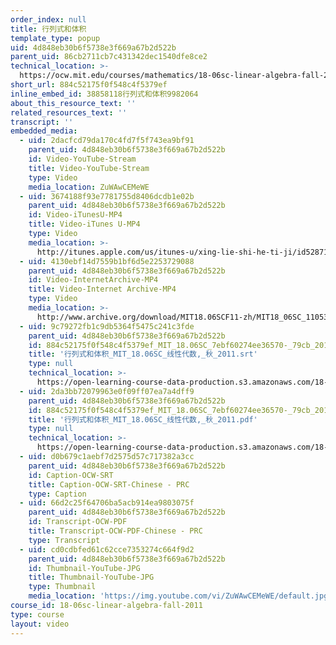 ```yaml
---
order_index: null
title: 行列式和体积
template_type: popup
uid: 4d848eb30b6f5738e3f669a67b2d522b
parent_uid: 86cb2711cb7c431342dec1540dfe8ce2
technical_location: >-
  https://ocw.mit.edu/courses/mathematics/18-06sc-linear-algebra-fall-2011/least-squares-determinants-and-eigenvalues/cramers-rule-inverse-matrix-and-volume/884c52175f0f548c4f5379ef
short_url: 884c52175f0f548c4f5379ef
inline_embed_id: 38858118行列式和体积9982064
about_this_resource_text: ''
related_resources_text: ''
transcript: ''
embedded_media:
  - uid: 2dacfcd79da170c4fd7f5f743ea9bf91
    parent_uid: 4d848eb30b6f5738e3f669a67b2d522b
    id: Video-YouTube-Stream
    title: Video-YouTube-Stream
    type: Video
    media_location: ZuWAwCEMeWE
  - uid: 3674188f93e7781755d8406dcdb1e02b
    parent_uid: 4d848eb30b6f5738e3f669a67b2d522b
    id: Video-iTunesU-MP4
    title: Video-iTunes U-MP4
    type: Video
    media_location: >-
      http://itunes.apple.com/us/itunes-u/xing-lie-shi-he-ti-ji/id528718147?i=115568871
  - uid: 4130ebf14d7559b1bf6d5e2253729088
    parent_uid: 4d848eb30b6f5738e3f669a67b2d522b
    id: Video-InternetArchive-MP4
    title: Video-Internet Archive-MP4
    type: Video
    media_location: >-
      http://www.archive.org/download/MIT18.06SCF11-zh/MIT18_06SC_110531_L4_zh-hans-cmn_300k.mp4
  - uid: 9c79272fb1c9db5364f5475c241c3fde
    parent_uid: 4d848eb30b6f5738e3f669a67b2d522b
    id: 884c52175f0f548c4f5379ef_MIT_18.06SC_7ebf60274ee36570-_79cb_2011.srt
    title: '行列式和体积_MIT_18.06SC_线性代数,_秋_2011.srt'
    type: null
    technical_location: >-
      https://open-learning-course-data-production.s3.amazonaws.com/18-06sc-linear-algebra-fall-2011/9c79272fb1c9db5364f5475c241c3fde_884c52175f0f548c4f5379ef_MIT_18.06SC_7ebf60274ee36570-_79cb_2011.srt
  - uid: 2da3bb72079963e0f09ff07ea7a4dff9
    parent_uid: 4d848eb30b6f5738e3f669a67b2d522b
    id: 884c52175f0f548c4f5379ef_MIT_18.06SC_7ebf60274ee36570-_79cb_2011.pdf
    title: '行列式和体积_MIT_18.06SC_线性代数,_秋_2011.pdf'
    type: null
    technical_location: >-
      https://open-learning-course-data-production.s3.amazonaws.com/18-06sc-linear-algebra-fall-2011/2da3bb72079963e0f09ff07ea7a4dff9_884c52175f0f548c4f5379ef_MIT_18.06SC_7ebf60274ee36570-_79cb_2011.pdf
  - uid: d0b679c1aebf7d2575d57c717382a3cc
    parent_uid: 4d848eb30b6f5738e3f669a67b2d522b
    id: Caption-OCW-SRT
    title: Caption-OCW-SRT-Chinese - PRC
    type: Caption
  - uid: 66d2c25f64706ba5acb914ea9803075f
    parent_uid: 4d848eb30b6f5738e3f669a67b2d522b
    id: Transcript-OCW-PDF
    title: Transcript-OCW-PDF-Chinese - PRC
    type: Transcript
  - uid: cd0cdbfed61c62cce7353274c664f9d2
    parent_uid: 4d848eb30b6f5738e3f669a67b2d522b
    id: Thumbnail-YouTube-JPG
    title: Thumbnail-YouTube-JPG
    type: Thumbnail
    media_location: 'https://img.youtube.com/vi/ZuWAwCEMeWE/default.jpg'
course_id: 18-06sc-linear-algebra-fall-2011
type: course
layout: video
---
```

